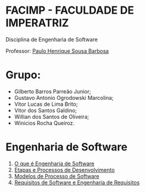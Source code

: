 # FACIMP - FACULDADE DE IMPERATRIZ

Disciplina de Engenharia de Software

Professor: 
[Paulo Henrique Sousa Barbosa](https://github.com/agenteph)

# Grupo: 
* Gilberto Barros Parreão Junior;
* Gustavo Antonio Ogrodowski Marcolina;
* Vitor Lucas de Lima Brito;
* Vitor dos Santos Galdino;
* Willian dos Santos de Oliveira;
* Winicios Rocha Queiroz.

       

# Engenharia de Software

1. [O que é Engenharia de Software](https://github.com/8oito-bits/ENGENHARIA-DE-SOFTWARE-01--TI-DA-DEPRESS-O/wiki/O-que-é-Engenharia-de-Software%3F)
2. [Etapas e Processos de Desenvolvimento](https://github.com/8oito-bits/ENGENHARIA-DE-SOFTWARE-01--TI-DA-DEPRESS-O/wiki/Etapas-e-Processos-de-Desenvolvimento)
3. [Modelos de Processo de Software](https://github.com/8oito-bits/ENGENHARIA-DE-SOFTWARE-01--TI-DA-DEPRESS-O/wiki/Modelos-de-Processo-de-Software)
4. [Requisitos de Software e Engenharia de Requisitos](https://github.com/8oito-bits/ENGENHARIA-DE-SOFTWARE-01--TI-DA-DEPRESS-O/wiki/Requisitos-de-Software-e-Engenharia-de-Requisitos)
